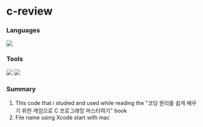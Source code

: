 # c-review

### Languages

<img src="https://img.shields.io/badge/C-00599C?style=for-the-badge&logo=C&logoColor=white"> 

### Tools

<img src="https://img.shields.io/badge/visual studio-5C2D91?style=for-the-badge&logo=visualstudio&logoColor=white"> <img src="https://img.shields.io/badge/Xcode-147EFB?style=for-the-badge&logo=Xcode&logoColor=white">

### Summary

1. This code that i studied and used while reading the "코딩 원리를 쉽게 배우기 위한 게임으로 C 프로그래밍 마스터하기" book
2. File name using Xcode start with mac

